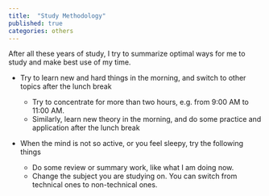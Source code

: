 ```yaml
---
title:  "Study Methodology"
published: true
categories: others
---
```


After all these years of study, I try to summarize optimal ways for me to study and make best use of my time.

- Try to learn new and hard things in the morning, and switch to other topics after the lunch break
  - Try to concentrate for more than two hours, e.g. from 9:00 AM to 11:00 AM. 
  - Similarly, learn new theory in the morning, and do some practice and application after the lunch break

- When the mind is not so active, or you feel sleepy, try the following things
  - Do some review or summary work, like what I am doing now.
  - Change the subject you are studying on. You can switch from technical ones to non-technical ones.
